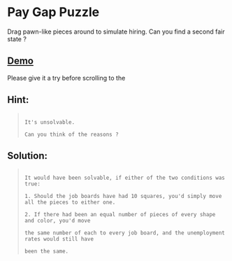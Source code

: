 Pay Gap Puzzle
==============

Drag pawn-like pieces around to simulate hiring. Can you find a second fair state ?

## [Demo](http://pgp.targeted.org/)

Please give it a try before scrolling to the

## Hint:
>                                                                                                                                                                                                                          It's unsolvable.
>                                                                                                                                                                                                                          Can you think of the reasons ?

## Solution:
>                                                                                                                                                                                                                          It would have been solvable, if either of the two conditions was true:
>                                                                                                                                                                                                                          1. Should the job boards have had 10 squares, you'd simply move all the pieces to either one.
>                                                                                                                                                                                                                          2. If there had been an equal number of pieces of every shape and color, you'd move
>                                                                                                                                                                                                                             the same number of each to every job board, and the unemployment rates would still have
>                                                                                                                                                                                                                             been the same.
